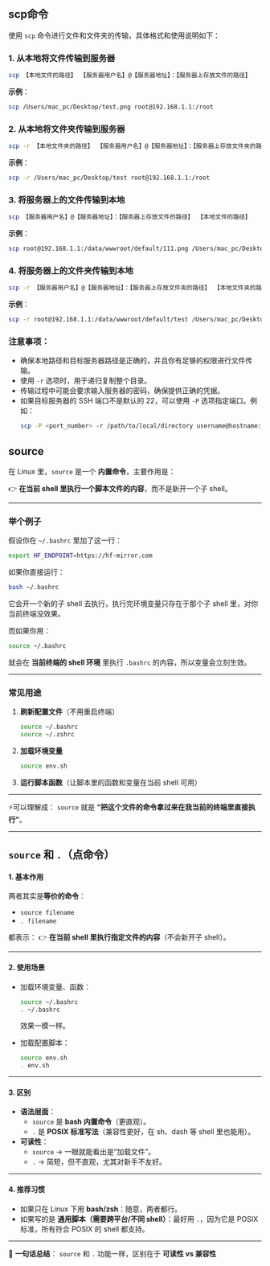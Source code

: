 ## scp命令

使用 `scp` 命令进行文件和文件夹的传输，具体格式和使用说明如下：

### 1. 从本地将文件传输到服务器
```bash
scp 【本地文件的路径】 【服务器用户名】@【服务器地址】：【服务器上存放文件的路径】
```
**示例**：
```bash
scp /Users/mac_pc/Desktop/test.png root@192.168.1.1:/root
```

### 2. 从本地将文件夹传输到服务器
```bash
scp -r 【本地文件夹的路径】 【服务器用户名】@【服务器地址】：【服务器上存放文件夹的路径】
```
**示例**：
```bash
scp -r /Users/mac_pc/Desktop/test root@192.168.1.1:/root
```

### 3. 将服务器上的文件传输到本地
```bash
scp 【服务器用户名】@【服务器地址】：【服务器上存放文件的路径】 【本地文件的路径】
```
**示例**：
```bash
scp root@192.168.1.1:/data/wwwroot/default/111.png /Users/mac_pc/Desktop
```

### 4. 将服务器上的文件夹传输到本地
```bash
scp -r 【服务器用户名】@【服务器地址】：【服务器上存放文件夹的路径】 【本地文件夹的路径】
```
**示例**：
```bash
scp -r root@192.168.1.1:/data/wwwroot/default/test /Users/mac_pc/Desktop
```

### 注意事项：
- 确保本地路径和目标服务器路径是正确的，并且你有足够的权限进行文件传输。
- 使用 `-r` 选项时，用于递归复制整个目录。
- 传输过程中可能会要求输入服务器的密码，确保提供正确的凭据。
- 如果目标服务器的 SSH 端口不是默认的 22，可以使用 `-P` 选项指定端口。例如：
  ```bash
  scp -P <port_number> -r /path/to/local/directory username@hostname:/path/to/remote/directory
  ```

## source

在 Linux 里，`source` 是一个 **内置命令**，主要作用是：

👉 **在当前 shell 里执行一个脚本文件的内容**，而不是新开一个子 shell。

------

### 举个例子

假设你在 `~/.bashrc` 里加了这一行：

```bash
export HF_ENDPOINT=https://hf-mirror.com
```

如果你直接运行：

```bash
bash ~/.bashrc
```

它会开一个新的子 shell 去执行，执行完环境变量只存在于那个子 shell 里，对你当前终端没效果。

而如果你用：

```bash
source ~/.bashrc
```

就会在 **当前终端的 shell 环境** 里执行 `.bashrc` 的内容，所以变量会立刻生效。

------

### 常见用途

1. **刷新配置文件**（不用重启终端）

   ```bash
   source ~/.bashrc
   source ~/.zshrc
   ```

2. **加载环境变量**

   ```bash
   source env.sh
   ```

3. **运行脚本函数**（让脚本里的函数和变量在当前 shell 可用）

------

⚡可以理解成：
`source` 就是 **“把这个文件的命令拿过来在我当前的终端里直接执行”**。

------

## `source` 和 `.`（点命令）

#### 1. 基本作用

两者其实是**等价的命令**：

- `source filename`
- `. filename`

都表示：
 👉 **在当前 shell 里执行指定文件的内容**（不会新开子 shell）。

------

#### 2. 使用场景

- 加载环境变量、函数：

  ```bash
  source ~/.bashrc
  . ~/.bashrc
  ```

  效果一模一样。

- 加载配置脚本：

  ```bash
  source env.sh
  . env.sh
  ```

------

#### 3. 区别

- **语法层面**：
  - `source` 是 **bash 内置命令**（更直观）。
  - `.` 是 **POSIX 标准写法**（兼容性更好，在 sh、dash 等 shell 里也能用）。
- **可读性**：
  - `source` → 一眼就能看出是“加载文件”。
  - `.` → 简短，但不直观，尤其对新手不友好。

------

#### 4. 推荐习惯

- 如果只在 Linux 下用 **bash/zsh**：随意，两者都行。
- 如果写的是 **通用脚本（需要跨平台/不同 shell）**：最好用 `.`，因为它是 POSIX 标准，所有符合 POSIX 的 shell 都支持。

------

📌 **一句话总结**：
 `source` 和 `.` 功能一样，区别在于 **可读性 vs 兼容性**
